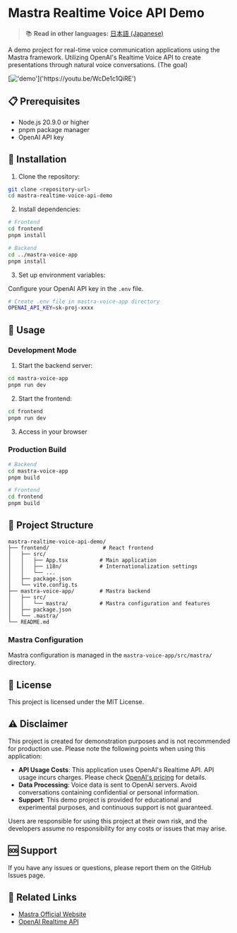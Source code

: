 # Mastra Realtime Voice API Demo

> 📚 **Read in other languages:** [日本語 (Japanese)](README.ja.md)

A demo project for real-time voice communication applications using the Mastra framework. Utilizing OpenAI's Realtime Voice API to create presentations through natural voice conversations. (The goal)

[!['demo']('https://github.com/user-attachments/assets/02c0f331-d1b6-48a1-a436-ab5638fdc7a9')]('https://youtu.be/WcDe1c1QiRE')

## 📋 Prerequisites

- Node.js 20.9.0 or higher
- pnpm package manager
- OpenAI API key

## 🔧 Installation

1. Clone the repository:

```bash
git clone <repository-url>
cd mastra-realtime-voice-api-demo
```

2. Install dependencies:

```bash
# Frontend
cd frontend
pnpm install

# Backend
cd ../mastra-voice-app
pnpm install
```

3. Set up environment variables:

Configure your OpenAI API key in the `.env` file.

```bash
# Create .env file in mastra-voice-app directory
OPENAI_API_KEY=sk-proj-xxxx
```

## 🚀 Usage

### Development Mode

1. Start the backend server:

```bash
cd mastra-voice-app
pnpm run dev
```

2. Start the frontend:

```bash
cd frontend
pnpm run dev
```

3. Access in your browser

### Production Build

```bash
# Backend
cd mastra-voice-app
pnpm build

# Frontend
cd frontend
pnpm build
```

## 📁 Project Structure

```
mastra-realtime-voice-api-demo/
├── frontend/                 # React frontend
│   ├── src/
│   │   ├── App.tsx          # Main application
│   │   ├── i18n/            # Internationalization settings
│   │   └── ...
│   ├── package.json
│   └── vite.config.ts
├── mastra-voice-app/        # Mastra backend
│   ├── src/
│   │   └── mastra/          # Mastra configuration and features
│   ├── package.json
│   └── .mastra/
└── README.md
```

### Mastra Configuration

Mastra configuration is managed in the `mastra-voice-app/src/mastra/` directory.

## 📝 License

This project is licensed under the MIT License.

## ⚠️ Disclaimer

This project is created for demonstration purposes and is not recommended for production use. Please note the following points when using this application:

- **API Usage Costs**: This application uses OpenAI's Realtime API. API usage incurs charges. Please check [OpenAI's pricing](https://openai.com/pricing) for details.
- **Data Processing**: Voice data is sent to OpenAI servers. Avoid conversations containing confidential or personal information.
- **Support**: This demo project is provided for educational and experimental purposes, and continuous support is not guaranteed.

Users are responsible for using this project at their own risk, and the developers assume no responsibility for any costs or issues that may arise.

## 🆘 Support

If you have any issues or questions, please report them on the GitHub Issues page.

## 🔗 Related Links

- [Mastra Official Website](https://mastra.ai)
- [OpenAI Realtime API](https://openai.com/blog/introducing-the-realtime-api)
